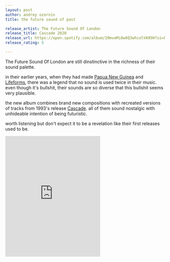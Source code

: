 ```yaml
---
layout: post
author: andrey ozornin
title: the future sound of past

release_artist: The Future Sound Of London
release_title: Cascade 2020
release_url: https://open.spotify.com/album/20mveMi8w6Q3whcolVA95H?si=kXLyH1nwSUqd3LgNni9K6A
release_rating: 5

---
```


The Future Sound Of London are still dinstinctive in the richness of their sound palette.

in their earlier years, when they had made [Papua New Guinea] and [Lifeforms], there was a legend that no sound is used twice in their music.
 even though it's bullshit, their sounds are so diverse that this bullshit seems very plausible.

the new album combines brand new compositions with recreated versions of tracks from 1993's release [Cascade].
 all of them sound nostalgic with unhideable intention of being futuristic.

worth listening but don't expect it to be a revelation like their first releases used to be.

<iframe src="https://open.spotify.com/embed/album/20mveMi8w6Q3whcolVA95H" width="300" height="380" frameborder="0" allowtransparency="true" allow="encrypted-media"></iframe>



[Papua New Guinea]: https://open.spotify.com/album/4D5PVEXHKVHOS4TvYArzJV?si=TbKp3VY_R8qEXLUfY_MR4A
[Lifeforms]: https://open.spotify.com/album/0UcHfoo7KMso767JwePBMh?si=dT4B6sqdQHyH2bHfyy5X9Q
[Cascade]: https://open.spotify.com/album/4sD9BmSsLOLTchPVwgLhhE?si=YS7vXgexTsaOVgEkaI4rZg
